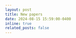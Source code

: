 ```yaml
---
layout: post
title: New papers
date: 2024-08-15 15:59:00-0400
inline: true
related_posts: false
---
```


<!-- Our paper of [**AiTA Lab**](https://aita-lab.github.io/) has been accepted for publication in "Engineering Applications of Artificial Intelligence":
Nguyen, Nhut Minh and Nguyen, Thanh Trung and Tran, Phuong-Nam and Lim, Chee Peng and Pham, Nhat Truong and **Duc Ngoc Minh Dang**, "Multi-Modal Fusion in Speech Emotion Recognition: A Comprehensive Review of Methods and Technologies". Available at [SSRN](http://dx.doi.org/10.2139/ssrn.5063214) -->